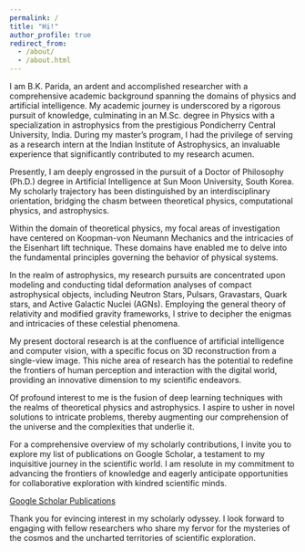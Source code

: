 ```yaml
---
permalink: /
title: "Hi!"
author_profile: true
redirect_from: 
  - /about/
  - /about.html
---
```


I am B.K. Parida, an ardent and accomplished researcher with a comprehensive academic background spanning the domains of physics and artificial intelligence. My academic journey is underscored by a rigorous pursuit of knowledge, culminating in an M.Sc. degree in Physics with a specialization in astrophysics from the prestigious Pondicherry Central University, India. During my master’s program, I had the privilege of serving as a research intern at the Indian Institute of Astrophysics, an invaluable experience that significantly contributed to my research acumen.

Presently, I am deeply engrossed in the pursuit of a Doctor of Philosophy (Ph.D.) degree in Artificial Intelligence at Sun Moon University, South Korea. My scholarly trajectory has been distinguished by an interdisciplinary orientation, bridging the chasm between theoretical physics, computational physics, and astrophysics.

Within the domain of theoretical physics, my focal areas of investigation have centered on Koopman-von Neumann Mechanics and the intricacies of the Eisenhart lift technique. These domains have enabled me to delve into the fundamental principles governing the behavior of physical systems.

In the realm of astrophysics, my research pursuits are concentrated upon modeling and conducting tidal deformation analyses of compact astrophysical objects, including Neutron Stars, Pulsars, Gravastars, Quark stars, and Active Galactic Nuclei (AGNs). Employing the general theory of relativity and modified gravity frameworks, I strive to decipher the enigmas and intricacies of these celestial phenomena.

My present doctoral research is at the confluence of artificial intelligence and computer vision, with a specific focus on 3D reconstruction from a single-view image. This niche area of research has the potential to redefine the frontiers of human perception and interaction with the digital world, providing an innovative dimension to my scientific endeavors.

Of profound interest to me is the fusion of deep learning techniques with the realms of theoretical physics and astrophysics. I aspire to usher in novel solutions to intricate problems, thereby augmenting our comprehension of the universe and the complexities that underlie it.

For a comprehensive overview of my scholarly contributions, I invite you to explore my list of publications on Google Scholar, a testament to my inquisitive journey in the scientific world. I am resolute in my commitment to advancing the frontiers of knowledge and eagerly anticipate opportunities for collaborative exploration with kindred scientific minds.

[Google Scholar Publications](https://scholar.google.com/citations?user=rhFBhAIAAAAJ&hl=en)

Thank you for evincing interest in my scholarly odyssey. I look forward to engaging with fellow researchers who share my fervor for the mysteries of the cosmos and the uncharted territories of scientific exploration.

